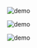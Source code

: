 
![demo](https://64.media.tumblr.com/983655b7099af5d023dce44c0430d1e0/9337e29e3b0afa0b-44/s540x810/b0ad32e212da81a105588bb047dd38ced59004bf.gifv)

![demo](https://github.com/user-attachments/assets/a9b5855e-73f0-43d0-af2f-e41f9c549432)








![demo](https://64.media.tumblr.com/a511b4cb91160aa6cbaf79e6e0f3acab/9337e29e3b0afa0b-c2/s540x810/6ac0476fce9d8a4817917db531fc9817df489253.gifv)

